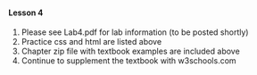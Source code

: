 #### Lesson 4
1. Please see Lab4.pdf for lab information (to be posted shortly)
3. Practice css and html are listed above
4. Chapter zip file with textbook examples are included above
5. Continue to supplement the textbook with w3schools.com
